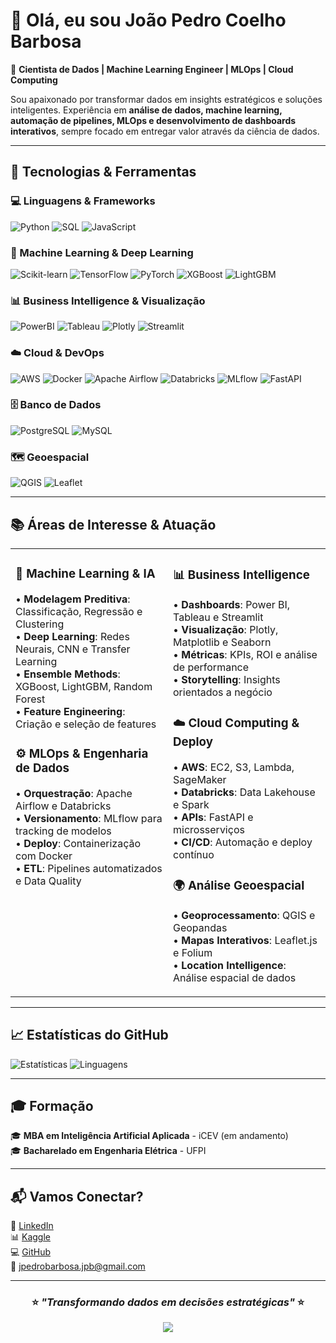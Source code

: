 # 👋 Olá, eu sou João Pedro Coelho Barbosa

🎯 **Cientista de Dados | Machine Learning Engineer | MLOps | Cloud Computing**

Sou apaixonado por transformar dados em insights estratégicos e soluções inteligentes. Experiência em **análise de dados, machine learning, automação de pipelines, MLOps e desenvolvimento de dashboards interativos**, sempre focado em entregar valor através da ciência de dados.

---

## 🚀 Tecnologias & Ferramentas

### 💻 Linguagens & Frameworks
![Python](https://img.shields.io/badge/Python-3776AB?style=for-the-badge&logo=python&logoColor=white)
![SQL](https://img.shields.io/badge/SQL-4479A1?style=for-the-badge&logo=postgresql&logoColor=white)
![JavaScript](https://img.shields.io/badge/JavaScript-F7DF1E?style=for-the-badge&logo=javascript&logoColor=black)

### 🤖 Machine Learning & Deep Learning
![Scikit-learn](https://img.shields.io/badge/Scikit--learn-F7931E?style=for-the-badge&logo=scikitlearn&logoColor=white)
![TensorFlow](https://img.shields.io/badge/TensorFlow-FF6F00?style=for-the-badge&logo=tensorflow&logoColor=white)
![PyTorch](https://img.shields.io/badge/PyTorch-EE4C2C?style=for-the-badge&logo=pytorch&logoColor=white)
![XGBoost](https://img.shields.io/badge/XGBoost-337AB7?style=for-the-badge&logo=xgboost&logoColor=white)
![LightGBM](https://img.shields.io/badge/LightGBM-02569B?style=for-the-badge&logo=lightgbm&logoColor=white)

### 📊 Business Intelligence & Visualização
![PowerBI](https://img.shields.io/badge/PowerBI-F2C811?style=for-the-badge&logo=powerbi&logoColor=black)
![Tableau](https://img.shields.io/badge/Tableau-E97627?style=for-the-badge&logo=tableau&logoColor=white)
![Plotly](https://img.shields.io/badge/Plotly-3F4F75?style=for-the-badge&logo=plotly&logoColor=white)
![Streamlit](https://img.shields.io/badge/Streamlit-FF4B4B?style=for-the-badge&logo=streamlit&logoColor=white)

### ☁️ Cloud & DevOps
![AWS](https://img.shields.io/badge/AWS-232F3E?style=for-the-badge&logo=amazonaws&logoColor=white)
![Docker](https://img.shields.io/badge/Docker-2496ED?style=for-the-badge&logo=docker&logoColor=white)
![Apache Airflow](https://img.shields.io/badge/Apache%20Airflow-017CEE?style=for-the-badge&logo=apacheairflow&logoColor=white)
![Databricks](https://img.shields.io/badge/Databricks-FF3621?style=for-the-badge&logo=databricks&logoColor=white)
![MLflow](https://img.shields.io/badge/MLflow-0194E2?style=for-the-badge&logo=mlflow&logoColor=white)
![FastAPI](https://img.shields.io/badge/FastAPI-009688?style=for-the-badge&logo=fastapi&logoColor=white)

### 🗄️ Banco de Dados
![PostgreSQL](https://img.shields.io/badge/PostgreSQL-336791?style=for-the-badge&logo=postgresql&logoColor=white)
![MySQL](https://img.shields.io/badge/MySQL-4479A1?style=for-the-badge&logo=mysql&logoColor=white)

### 🗺️ Geoespacial
![QGIS](https://img.shields.io/badge/QGIS-589632?style=for-the-badge&logo=qgis&logoColor=white)
![Leaflet](https://img.shields.io/badge/Leaflet-199900?style=for-the-badge&logo=leaflet&logoColor=white)

---

## 📚 Áreas de Interesse & Atuação

<table>
<tr>
<td width="50%" valign="top">

### 🤖 Machine Learning & IA
• **Modelagem Preditiva**: Classificação, Regressão e Clustering  
• **Deep Learning**: Redes Neurais, CNN e Transfer Learning  
• **Ensemble Methods**: XGBoost, LightGBM, Random Forest  
• **Feature Engineering**: Criação e seleção de features

### ⚙️ MLOps & Engenharia de Dados
• **Orquestração**: Apache Airflow e Databricks  
• **Versionamento**: MLflow para tracking de modelos  
• **Deploy**: Containerização com Docker  
• **ETL**: Pipelines automatizados e Data Quality

</td>
<td width="50%" valign="top">

### 📊 Business Intelligence
• **Dashboards**: Power BI, Tableau e Streamlit  
• **Visualização**: Plotly, Matplotlib e Seaborn  
• **Métricas**: KPIs, ROI e análise de performance  
• **Storytelling**: Insights orientados a negócio

### ☁️ Cloud Computing & Deploy
• **AWS**: EC2, S3, Lambda, SageMaker  
• **Databricks**: Data Lakehouse e Spark  
• **APIs**: FastAPI e microsserviços  
• **CI/CD**: Automação e deploy contínuo

### 🌍 Análise Geoespacial
• **Geoprocessamento**: QGIS e Geopandas  
• **Mapas Interativos**: Leaflet.js e Folium  
• **Location Intelligence**: Análise espacial de dados

</td>
</tr>
</table>

---

## 📈 Estatísticas do GitHub

![Estatísticas](https://github-readme-stats.vercel.app/api?username=barbosajpc&show_icons=true&theme=tokyonight&hide_border=true)
![Linguagens](https://github-readme-stats.vercel.app/api/top-langs/?username=barbosajpc&layout=compact&theme=tokyonight&hide_border=true)

---

## 🎓 Formação

🎓 **MBA em Inteligência Artificial Aplicada** - iCEV (em andamento)  
🎓 **Bacharelado em Engenharia Elétrica** - UFPI

---

## 📬 Vamos Conectar?

💼 [LinkedIn](https://www.linkedin.com/in/jo%C3%A3o-pedro-barbosa-697678254/)  
📊 [Kaggle](https://www.kaggle.com/barbosajpc)  
💻 [GitHub](https://github.com/barbosajpc)  
📧 jpedrobarbosa.jpb@gmail.com

---

<div align="center">

### ⭐ *"Transformando dados em decisões estratégicas"* ⭐

![](https://komarev.com/ghpvc/?username=barbosajpc&color=blue&style=flat-square)

</div>
